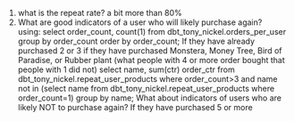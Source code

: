 1. what is the repeat rate?
    a bit more than 80%
2. What are good indicators of a user who will likely purchase again? 
     using: select order_count, count(1) from dbt_tony_nickel.orders_per_user group by order_count order by order_count;
     If they have already purchased 2 or 3 
     if they have purchased Monstera, Money Tree, Bird of Paradise, or Rubber plant (what people with 4 or more order bought that people with 1 did not)
        select name, sum(ctr) order_ctr from dbt_tony_nickel.repeat_user_products where order_count>3 and name not in (select name from dbt_tony_nickel.repeat_user_products where order_count=1) group by name;
   What about indicators of users who are likely NOT to purchase again?
    If they have purchased 5 or more 
